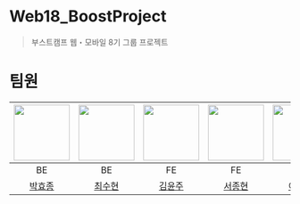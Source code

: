# Web18_BoostProject
> 부스트캠프 웹・모바일 8기 그룹 프로젝트

# 팀원
|<img src="https://avatars.githubusercontent.com/u/75190035?v=4" height=100 width=100 />|<img src="https://avatars.githubusercontent.com/u/113580033?v=4" height=100 width=100 />|<img src="https://avatars.githubusercontent.com/u/97578425?v=4" height=100 width=100 />|<img src="https://avatars.githubusercontent.com/u/86141652?v=4" height=100 width=100 />|<img src="https://avatars.githubusercontent.com/u/81965433?v=4" height=100 width=100 />|
|:--:|:--:|:--:|:--:|:--:|
|BE|BE|FE|FE|FE|
|[박효종](https://github.com/HyoJongPark)|[최수현](https://github.com/shunny822)|[김윤주](https://github.com/gimewn)|[서종현](https://github.com/surpise)|[이도훈](https://github.com/dohun2)|
